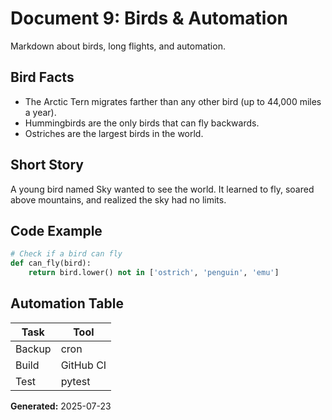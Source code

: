 # Document 9: Birds & Automation

Markdown about birds, long flights, and automation.

## Bird Facts
- The Arctic Tern migrates farther than any other bird (up to 44,000 miles a year).
- Hummingbirds are the only birds that can fly backwards.
- Ostriches are the largest birds in the world.

## Short Story
A young bird named Sky wanted to see the world. It learned to fly, soared above mountains, and realized the sky had no limits.

## Code Example
```python
# Check if a bird can fly
def can_fly(bird):
    return bird.lower() not in ['ostrich', 'penguin', 'emu']
```

## Automation Table
| Task        | Tool        |
|-------------|------------|
| Backup      | cron        |
| Build       | GitHub CI   |
| Test        | pytest      |

**Generated:** 2025-07-23
